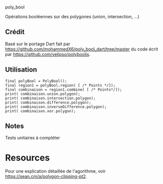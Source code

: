 poly_bool

Opérations booléennes sur des polygones (union, intersection, ...)

## Crédit 
Basé sur le portage Dart fait par https://github.com/mohammedX6/poly_bool_dart/tree/master du code écrit par https://github.com/velipso/polybooljs.


## Utilisation

    final polyBool = PolyBool();
    final region1 = polyBool.region( [ /* Points */]);
    final combinaison = region1.combine( [ /* Points*/]);
    print( combinaison.union.polygon);
    print( combinaison.intersection.polygon);
    print( combinaison.difference.polygon);
    print( combinaison.inverseDifference.polygon);
    print( combinaison.xor.polygon);

## Notes
Tests unitaires à compléter


# Resources

Pour une explication détaillée de l'agorithme, voir https://sean.cm/a/polygon-clipping-pt2.